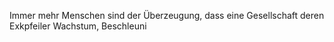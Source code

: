 Immer mehr Menschen sind der Überzeugung, dass eine Gesellschaft deren Exkpfeiler Wachstum, Beschleuni